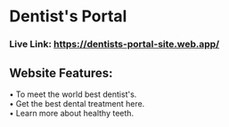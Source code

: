 # Dentist's Portal

### Live Link: https://dentists-portal-site.web.app/

## Website Features:
• To meet the world best dentist's.
<br/>
• Get the best dental treatment here.
<br/>
• Learn more about healthy teeth.
